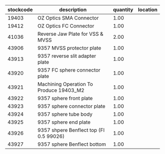 |stockcode|description|quantity|location|
|---------|-----------|--------|--------|
|19403|OZ Optics SMA Connector|1.00||
|19412|OZ Optics FC Connector|1.00||
|41036|Reverse Jaw Plate for VSS & MVSS|2.00||
|43906|9357 MVSS protector plate|1.00||
|43913|9357 reverse slit adapter plate|1.00||
|43920|9357 FC sphere connector plate|1.00||
|43921|Machining Operation To Produce 19403_M2|1.00||
|43922|9357 sphere front plate|1.00||
|43923|9357 sphere connector plate|1.00||
|43924|9357 sphere tube body|1.00||
|43925|9357 sphere end plate|1.00||
|43926|9357 shpere Benflect top (FI  0.5  99026)|1.00||
|43927|9357 sphere Benflect bottom|1.00||
